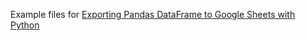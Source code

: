 Example files for [Exporting Pandas DataFrame to Google Sheets with Python](http://python.sbyai.com/2023/10/exporting-pandas-dataframe-to-google.html)